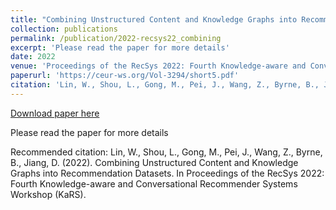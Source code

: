 ```yaml
---
title: "Combining Unstructured Content and Knowledge Graphs into Recommendation Datasets"
collection: publications
permalink: /publication/2022-recsys22_combining
excerpt: 'Please read the paper for more details'
date: 2022
venue: 'Proceedings of the RecSys 2022: Fourth Knowledge-aware and Conversational Recommender Systems Workshop (KaRS)'
paperurl: 'https://ceur-ws.org/Vol-3294/short5.pdf'
citation: 'Lin, W., Shou, L., Gong, M., Pei, J., Wang, Z., Byrne, B., Jiang, D. (2022). Combining Unstructured Content and Knowledge Graphs into Recommendation Datasets. In Proceedings of the RecSys 2022: Fourth Knowledge-aware and Conversational Recommender Systems Workshop (KaRS).'
---
```


<a href='https://ceur-ws.org/Vol-3294/short5.pdf'>Download paper here</a>

Please read the paper for more details

Recommended citation: Lin, W., Shou, L., Gong, M., Pei, J., Wang, Z., Byrne, B., Jiang, D. (2022). Combining Unstructured Content and Knowledge Graphs into Recommendation Datasets. In Proceedings of the RecSys 2022: Fourth Knowledge-aware and Conversational Recommender Systems Workshop (KaRS).